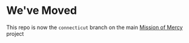 We've Moved
===========

This repo is now the `connecticut` branch on the main [Mission of Mercy][momma]
project

[momma]: https://github.com/mission-of-mercy/mission-of-mercy/tree/connecticut
